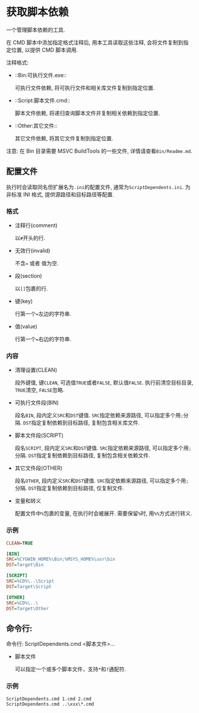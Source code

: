 # 获取脚本依赖

一个管理脚本依赖的工具.

在 CMD 脚本中添加指定格式注释后, 用本工具读取这些注释, 会将文件复制到指定位置, 以提供 CMD 脚本调用.

注释格式:

- ::Bin:可执行文件.exe::

  可执行文件依赖, 将可执行文件和相关库文件复制到指定位置.

- ::Script:脚本文件.cmd::

  脚本文件依赖, 将递归查询脚本文件并复制相关依赖到指定位置.

- ::Other:其它文件::

  其它文件依赖, 将其它文件复制到指定位置.

注意: 在 Bin 目录需要 MSVC BuildTools 的一些文件, 详情请查看`Bin/Readme.md`.

## 配置文件

执行时会读取同名但扩展名为`.ini`的配置文件, 通常为`ScriptDependents.ini`. 为非标准 INI 格式, 提供源路径和目标路径等配置.

### 格式

- 注释行(comment)

  以`#`开头的行.

- 无效行(invalid)

  不含`=` 或者 值为空.

- 段(section)

  以`[]`包裹的行.

- 键(key)

  行第一个`=`左边的字符串.

- 值(value)

  行第一个`=`右边的字符串.

### 内容

- 清理设置(CLEAN)

  段外键值, 键`CLEAN`, 可选值`TRUE`或者`FALSE`, 默认值`FALSE`. 执行前清空目标目录, `TRUE`清空, `FALSE`忽略.

- 可执行文件段(BIN)

  段名`BIN`, 段内定义`SRC`和`DST`键值. `SRC`指定依赖来源路径, 可以指定多个用`;`分隔. `DST`指定复制依赖到目标路径, 复制包含相关库文件.

- 脚本文件段(SCRIPT)

  段名`SCRIPT`, 段内定义`SRC`和`DST`键值. `SRC`指定依赖来源路径, 可以指定多个用`;`分隔. `DST`指定复制依赖到目标路径, 复制包含相关依赖文件.

- 其它文件段(OTHER)

  段名`OTHER`, 段内定义`SRC`和`DST`键值. `SRC`指定依赖来源路径, 可以指定多个用`;`分隔. `DST`指定复制依赖到目标路径, 仅复制文件.

- 变量和转义

  配置文件中`%`包裹的变量, 在执行时会被展开. 需要保留`%`时, 用`%%`方式进行转义.

### 示例

```ini
CLEAN=TRUE

[BIN]
SRC=%CYGWIN_HOME%\Bin;%MSYS_HOME%\usr\bin
DST=Target\Bin

[SCRIPT]
SRC=%CD%\..\Script
DST=Target\Script

[OTHER]
SRC=%CD%\..\
DST=Target\Other
```

## 命令行:

命令行: ScriptDependents.cmd <脚本文件>...

- 脚本文件

  可以指定一个或多个脚本文件，支持`*`和`?`通配符.

### 示例

```bat
ScriptDependents.cmd 1.cmd 2.cmd
ScriptDependents.cmd ..\xxx\*.cmd
```
